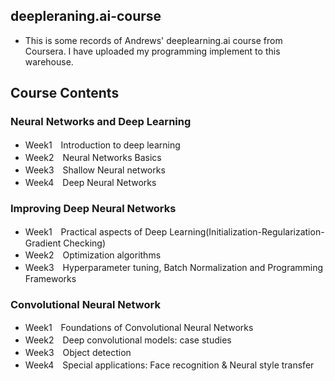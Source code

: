
## deepleraning.ai-course

- This is some records of Andrews' deeplearning.ai course from Coursera. I have uploaded my programming implement to this warehouse. 


## Course Contents

### Neural Networks and Deep Learning

- Week1　Introduction to deep learning
- Week2　Neural Networks Basics
- Week3　Shallow Neural networks
- Week4　Deep Neural Networks

### Improving Deep Neural Networks

- Week1　Practical aspects of Deep Learning(Initialization-Regularization-Gradient Checking)
- Week2　Optimization algorithms
- Week3　Hyperparameter tuning, Batch Normalization and Programming Frameworks

### Convolutional Neural Network

- Week1　Foundations of Convolutional Neural Networks
- Week2　Deep convolutional models: case studies
- Week3　Object detection
- Week4　Special applications: Face recognition & Neural style transfer
